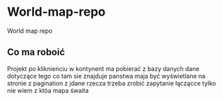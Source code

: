 # World-map-repo
World map repo 
## Co ma roboić
Projekt po kliknienciu w kontynent ma pobierać z bazy danych dane dotyczące 
tego co tam sie znajduje panstwa maja być wyświetlane na stronie z pagination
z jdane rzecza trzeba zrobić zapytanie łączącce tylko nie wiem z któa mapa śwaita
